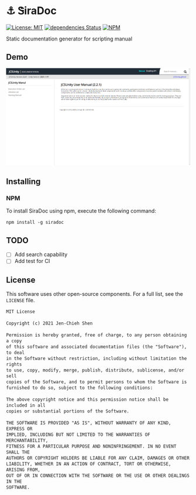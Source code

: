 # ⚓ ᏕiraDoc

[![License: MIT](https://img.shields.io/badge/License-MIT-green.svg)](https://opensource.org/licenses/MIT)
[![dependencies Status](https://status.david-dm.org/gh/jcs090218/siradoc.svg)](https://david-dm.org/jcs090218/siradoc)
[![NPM](https://nodei.co/npm/siradoc.png)](https://nodei.co/npm/siradoc/)

Static documentation generator for scripting manual

## Demo

<p align="center">
  <img src="./etc/demo.png"/>
</p>

## Installing

### NPM

To install SiraDoc using npm, execute the following command:

```
npm install -g siradoc
```

## TODO

- [ ] Add search capability
- [ ] Add test for CI

## License

This software uses other open-source components. For a full list, see the `LICENSE` file.

```
MIT License

Copyright (c) 2021 Jen-Chieh Shen

Permission is hereby granted, free of charge, to any person obtaining a copy
of this software and associated documentation files (the "Software"), to deal
in the Software without restriction, including without limitation the rights
to use, copy, modify, merge, publish, distribute, sublicense, and/or sell
copies of the Software, and to permit persons to whom the Software is
furnished to do so, subject to the following conditions:

The above copyright notice and this permission notice shall be included in all
copies or substantial portions of the Software.

THE SOFTWARE IS PROVIDED "AS IS", WITHOUT WARRANTY OF ANY KIND, EXPRESS OR
IMPLIED, INCLUDING BUT NOT LIMITED TO THE WARRANTIES OF MERCHANTABILITY,
FITNESS FOR A PARTICULAR PURPOSE AND NONINFRINGEMENT. IN NO EVENT SHALL THE
AUTHORS OR COPYRIGHT HOLDERS BE LIABLE FOR ANY CLAIM, DAMAGES OR OTHER
LIABILITY, WHETHER IN AN ACTION OF CONTRACT, TORT OR OTHERWISE, ARISING FROM,
OUT OF OR IN CONNECTION WITH THE SOFTWARE OR THE USE OR OTHER DEALINGS IN THE
SOFTWARE.
```
